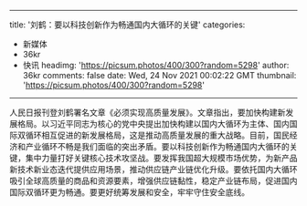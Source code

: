 
---
title: '刘鹤：要以科技创新作为畅通国内大循环的关键'
categories: 
 - 新媒体
 - 36kr
 - 快讯
headimg: 'https://picsum.photos/400/300?random=5298'
author: 36kr
comments: false
date: Wed, 24 Nov 2021 00:02:22 GMT
thumbnail: 'https://picsum.photos/400/300?random=5298'
---

<div>   
人民日报刊登刘鹤署名文章《必须实现高质量发展》。文章指出，要加快构建新发展格局。以习近平同志为核心的党中央提出加快构建以国内大循环为主体、国内国际双循环相互促进的新发展格局，这是推动高质量发展的重大战略。目前，国民经济和产业循环不畅是我们面临的突出矛盾。要以科技创新作为畅通国内大循环的关键，集中力量打好关键核心技术攻坚战。要发挥我国超大规模市场优势，为新产品新技术新业态迭代提供应用场景，推动供应链产业链优化升级。要依托国内大循环吸引全球高质量的商品和资源要素，增强供应链黏性，稳定产业链布局，促进国内国际双循环更为畅通。要更好统筹发展和安全，牢牢守住安全底线。  
</div>
            
